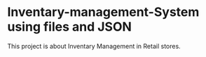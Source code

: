 # Inventary-management-System using files and JSON
This project is about Inventary Management in Retail stores.

